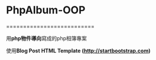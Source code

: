 # PhpAlbum-OOP

==========================

用**php物件導向**寫成的php相簿專案

使用**Blog Post HTML Template (http://startbootstrap.com)**
